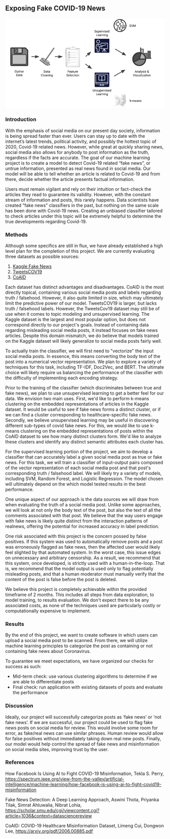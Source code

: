 ## Exposing Fake COVID-19 News

<img src="CS 4641 Proposal Video Presentation.png">

### Introduction
With the emphasis of social media on our present day society, information is being spread faster than ever. Users can stay up to date with the internet’s latest trends, political activity, and possibly the hottest topic of 2020, Covid-19 related news. However, while great at quickly sharing news, social media also allows for anybody to post information as the truth, regardless if the facts are accurate. The goal of our machine learning project is to create a model to detect Covid-19 related “fake news”, or untrue information, presented as real news found in social media. Our model will be able to tell whether an article is related to Covid-19 and from there, decide whether the article presents factual information.

Users must remain vigilant and rely on their intuition or fact-check the articles they read to guarantee its validity. However, with the constant stream of information and posts, this rarely happens. Data scientists have created “fake news” classifiers in the past, but nothing on the same scale has been done with Covid-19 news. Creating an unbiased classifier tailored to check articles under this topic will be extremely helpful to determine the true developments regarding Covid-19.


### Methods
Although some specifics are still in flux, we have already established a high level plan for the completion of this project. We are currently evaluating three datasets as possible sources:

1. [Kaggle Fake News](https://www.kaggle.com/c/fake-news/data)
2. [TweetsCOV19](https://data.gesis.org/tweetscov19/#dataset)
3. [CoAID](https://github.com/cuilimeng/CoAID/tree/master/07-01-2020)

Each dataset has distinct advantages and disadvantages. CoAID is the most directly topical, containing various social media posts and labels regarding truth / falsehood. However, it also quite limited in size, which may ultimately limit the predictive power of our model. TweetsCOV19 is larger, but lacks truth / falsehood labels. However, the TweetsCov19 dataset may still be of use when it comes to topic modeling and unsupervised learning. The Kaggle dataset is the largest and most popular option, but does not correspond directly to our project's goals. Instead of containing data regarding misleading social media posts, it instead focuses on fake news articles. Despite this domain mismatch, we do believe that models trained on the Kaggle dataset will likely generalize to social media posts fairly well.

To actually train the classifier, we will first need to "vectorize" the input social media posts. In essence, this means converting the body text of the post into a numerical vector representation. We plan to explore a variety of techniques for this task, including TF-IDF, Doc2Vec, and BERT. The ultimate choice will likely require us balancing the performance of the classifier with the difficulty of implementing each encoding strategy.

Prior to the training of the classifier (which discriminates between true and fake news), we plan to use unsupervised learning to get a better feel for our data. We envision two main uses. First, we'd like to perform k-means clustering on the embedded representations of articles in the Kaggle dataset. It would be useful to see if fake news forms a distinct cluster, or if we can find a cluster corresponding to healthcare-specific fake news. Secondly, we believe unsupervised learning may be useful in discovering different sub-types of covid fake news. For this, we would like to use k-means clustering on the embedded representations of posts within the CoAID dataset to see how many distinct clusters form. We'd like to analyze these clusters and identify any distinct semantic attributes each cluster has.

For the supervised learning portion of the project, we aim to develop a classifier that can accurately label a given social media post as true or fake news. For this task, we will train a classifier of input-output pairs composed of the vector representation of each social media post and that post's corresponding truth / falsehood label. We will likely try a variety of models, including SVM, Random Forest, and Logistic Regression. The model chosen will ultimately depend on the which model tested results in the best performance.

One unique aspect of our approach is the data sources we will draw from when evaluating the truth of a social media post. Unlike some approaches, we will look at not only the body text of the post, but also the text of all the comments associated with that post. We believe that the way users engage with fake news is likely quite distinct from the interaction patterns of realnews, offering the potential for increased accuracy in label prediction.

One risk associated with this project is the concern possed by false positives. If this system was used to automatically remove posts and a post was erroneously flagged as fake news, then the affected user would likely feel slighted by that automated system. In the worst case, this issue edges on unnecessary and arbitrary censorship. As a result, we recommend that this system, once developed, is strictly used with a human-in-the-loop. That is, we recommend that the model output is used only to flag potentially misleading posts, and that a human moderator must manually verify that the content of the post is false before the post is deleted.

We believe this project is completely achievable within the provided timeframe of 2 months. This includes all steps from data exploration, to model training, to results evaluation. We don't expect there to be any associated costs, as none of the techniques used are particularly costly or computationally expensive to implement.

### Results
By the end of this project, we want to create software in which users can upload a social media post to be scanned. From there, we will utilize machine learning principles to categorize the post as containing or not containing fake news about Coronavirus.

To guarantee we meet expectations, we have organized our checks for success as such:
- Mid-term check: use various clustering algorithms to determine if we are able to differentiate posts
- Final check: run application with existing datasets of posts and evaluate the performance

### Discussion

Ideally, our project will successfully categorize posts as ‘fake news’ or ‘not fake news’. If we are successful, our project could be used to flag fake news posts on social media for review. This would involve some room for error, as fake/real news can use similar phrases. Human review would allow for false positives without immediately taking down real new posts. Finally, our model would help control the spread of fake news and misinformation on social media sites, improving trust by the user. 


### References
How Facebook Is Using AI to Fight COVID-19 Misinformation,
Tekla S. Perry,
https://spectrum.ieee.org/view-from-the-valley/artificial-intelligence/machine-learning/how-facebook-is-using-ai-to-fight-covid19-misinformation


Fake News Detection: A Deep Learning Approach,
Aswini Thota, Priyanka Tilak, Simrat Ahluwalia, Nibrat Lohia,
https://scholar.smu.edu/cgi/viewcontent.cgi?article=1036&context=datasciencereview

CoAID: COVID-19 Healthcare Misinformation Dataset,
Limeng Cui, Dongwon Lee,
https://arxiv.org/pdf/2006.00885.pdf
